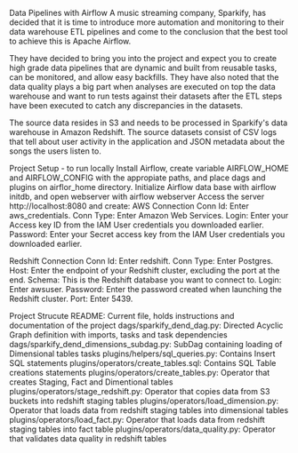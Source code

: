 Data Pipelines with Airflow
A music streaming company, Sparkify, has decided that it is time to introduce more automation and monitoring to their data warehouse ETL pipelines and come to the conclusion that the best tool to achieve this is Apache Airflow.

They have decided to bring you into the project and expect you to create high grade data pipelines that are dynamic and built from reusable tasks, can be monitored, and allow easy backfills. They have also noted that the data quality plays a big part when analyses are executed on top the data warehouse and want to run tests against their datasets after the ETL steps have been executed to catch any discrepancies in the datasets.

The source data resides in S3 and needs to be processed in Sparkify's data warehouse in Amazon Redshift. The source datasets consist of CSV logs that tell about user activity in the application and JSON metadata about the songs the users listen to.

Project Setup - to run locally
Install Airflow, create variable AIRFLOW_HOME and AIRFLOW_CONFIG with the appropiate paths, and place dags and plugins on airflor_home directory.
Initialize Airflow data base with airflow initdb, and open webserver with airflow webserver
Access the server http://localhost:8080 and create:
AWS Connection Conn Id: Enter aws_credentials. Conn Type: Enter Amazon Web Services. Login: Enter your Access key ID from the IAM User credentials you downloaded earlier. Password: Enter your Secret access key from the IAM User credentials you downloaded earlier.

Redshift Connection Conn Id: Enter redshift. Conn Type: Enter Postgres. Host: Enter the endpoint of your Redshift cluster, excluding the port at the end. Schema: This is the Redshift database you want to connect to. Login: Enter awsuser. Password: Enter the password created when launching the Redshift cluster. Port: Enter 5439.

Project Strucute
README: Current file, holds instructions and documentation of the project
dags/sparkify_dend_dag.py: Directed Acyclic Graph definition with imports, tasks and task dependencies
dags/sparkify_dend_dimensions_subdag.py: SubDag containing loading of Dimensional tables tasks
plugins/helpers/sql_queries.py: Contains Insert SQL statements
plugins/operators/create_tables.sql: Contains SQL Table creations statements
plugins/operators/create_tables.py: Operator that creates Staging, Fact and Dimentional tables
plugins/operators/stage_redshift.py: Operator that copies data from S3 buckets into redshift staging tables
plugins/operators/load_dimension.py: Operator that loads data from redshift staging tables into dimensional tables
plugins/operators/load_fact.py: Operator that loads data from redshift staging tables into fact table
plugins/operators/data_quality.py: Operator that validates data quality in redshift tables
